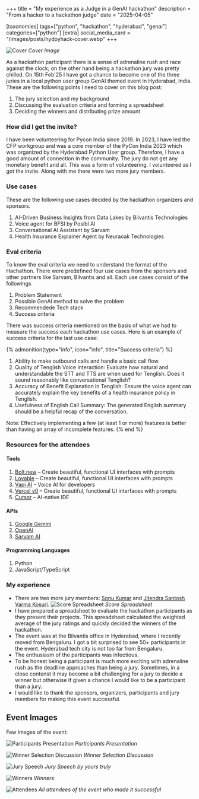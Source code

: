 +++
title = "My experience as a Judge in a GenAI hackathon"
description = "From a hacker to a hackathon judge"
date = "2025-04-05"

[taxonomies]
tags=["python", "hackathon", "hyderabad", "genai"]
categories=["python"]
[extra]
social_media_card = "/images/posts/hydpyhack-cover.webp"
+++

![Cover](/images/posts/hydpyhack-cover.webp)
*Cover Image*

As a hackathon participant there is a sense of adrenaline rush and race against the clock; on the other hand being a hackathon jury was pretty chilled.
On 15th Feb'25 I have got a chance to become one of the three juries in a local python user group GenAI themed event in Hyderabad, India.
These are the following points I need to cover on this blog post:
1. The jury selection and my background
2. Discussing the evaluation criteria and forming a spreadsheet
3. Deciding the winners and distributing prize amount

### How did I get the invite?

I have been volunteering for Pycon India since 2019. In 2023, I have led the CFP workgroup and was a core member of the PyCon India 2023 which was organized by the Hyderabad Python User group. Therefore, I have a good amount of connection in the community.
The jury do not get any monetary benefit and all. This was a form of volunteering. I volunteered as I got the invite.
Along with me there were two more jury members.


### Use cases

These are the following use cases decided by the hackathon organizers and sponsors.
1. AI-Driven Business Insights from Data Lakes by Bilvantis Technologies
2. Voice agent for BFSI by Posibl AI
3. Conversational AI Assistant by Sarvam
4. Health Insurance Explainer Agent by Neuraoak Technologies

### Eval criteria

To know the eval criteria we need to understand the format of the Hachathon. There were predefined four use cases from the sponsors and other partners like Sarvam, Bilvantis and all. Each use cases consist of the followings
1. Problem Statement
2. Possible GenAI method to solve the problem
3. Recommendede Tech stack
4. Success criteria

There was success criteria mentioned on the basis of what we had to measure the success each hackathon use cases.
Here is an example of success criteria for the last use case:

{% admonition(type="info", icon="info", title="Success criteria") %}

1. Ability to make outbound calls and handle a basic call flow.
2. Quality of Tenglish Voice Interaction: Evaluate how natural and understandable the STT and TTS are when used for Tenglish. Does it sound reasonably like conversational Tenglish?
3. Accuracy of Benefit Explanation in Tenglish: Ensure the voice agent can accurately explain the key benefits of a health insurance policy in Tenglish.
4. Usefulness of English Call Summary: The generated English summary should be a helpful recap of the conversation.

Note: Effectively implementing a few (at least 1 or more) features is better than having an array of incomplete features.
{% end %}


### Resources for the attendees

#### Tools

1. [Bolt.new](https://bolt.new/) – Create beautiful, functional UI interfaces with prompts
2. [Lovable](https://lovable.dev/) – Create beautiful, functional UI interfaces with prompts
3. [Vapi AI](https://vapi.ai/) – Voice AI for developers
4. [Vercel v0](https://v0.dev/) – Create beautiful, functional UI interfaces with prompts
5. [Cursor](https://cursor.com/) – AI-native IDE


#### APIs

1. [Google Gemini](https://gemini.google.com/)
2. [OpenAI](https://openai.com/)
3. [Sarvam AI](https://sarvam.ai/)


#### Programming Languages

1. Python
2. JavaScript/TypeScript

### My experience

- There are two more jury members: [Sonu Kumar](https://www.linkedin.com/in/sonukr0/) and [Jitendra Santosh Varma Kosuri](https://www.linkedin.com/in/jitendra-santosh-varma-kosuri-93960626/).
![Score Spreadsheet](/images/posts/hydpyhack-score.webp)
*Score Spreadsheet*
- I have prepared a spreadsheet to evaluate the hackathon participants as they present their projects. This spreadsheet calculated the weighted average of the jury ratings and quickly decided the winners of the hackathon.
- The event was at the Bilvantis office in Hyderabad, where I recently moved from Bengaluru. I got a bit surprised to see 50+ participants in the event. Hyderabad tech city is not too far from Bengaluru.
- The enthusiasm of the participants was infectious.
- To be honest being a participant is much more exciting with adrenaline rush as the deadline approaches than being a jury. Sometimes, in a close contenst it may become a bit challenging for a jury to decide a winner but otherwise if given a chance I would like to be a participant than a jury.
- I would like to thank the sponsors, organizers, participants and jury members for making this event successful.

## Event Images

Few images of the event:

![Participants Presentation](/images/posts/hydpyhack-ppt.webp)
*Participants Presentation*

![Winner Selection Discussion](/images/posts/hydpyhack-winner-selection-discussion.webp)
*Winner Selection Discussion*

![Jury Speech](/images/posts/hydpyhack-jury-speech.webp)
*Jury Speech by yours truly*

![Winners](/images/posts/hydpyhack-winners.webp)
*Winners*

![Attendees](/images/posts/hydpyhack-all.webp)
*All attendees of the event who made it successful*